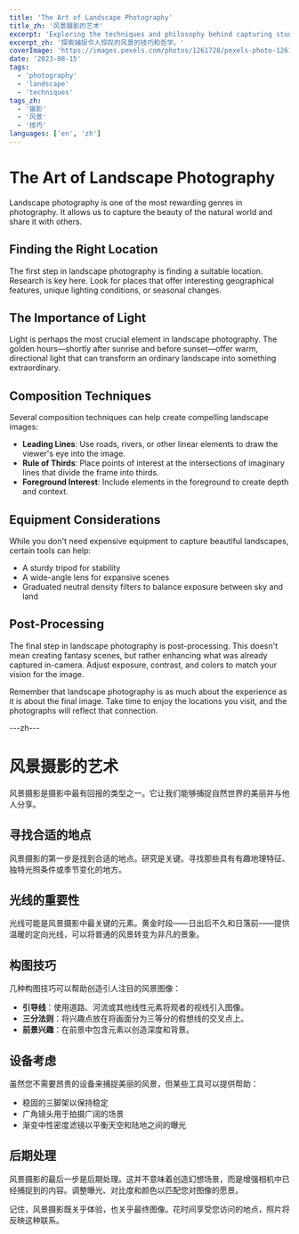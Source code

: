 ```yaml
---
title: 'The Art of Landscape Photography'
title_zh: '风景摄影的艺术'
excerpt: 'Exploring the techniques and philosophy behind capturing stunning landscapes.'
excerpt_zh: '探索捕捉令人惊叹的风景的技巧和哲学。'
coverImage: 'https://images.pexels.com/photos/1261728/pexels-photo-1261728.jpeg'
date: '2023-08-15'
tags:
  - 'photography'
  - 'landscape'
  - 'techniques'
tags_zh:
  - '摄影'
  - '风景'
  - '技巧'
languages: ['en', 'zh']
---
```


# The Art of Landscape Photography

Landscape photography is one of the most rewarding genres in photography. It allows us to capture the beauty of the natural world and share it with others.

## Finding the Right Location

The first step in landscape photography is finding a suitable location. Research is key here. Look for places that offer interesting geographical features, unique lighting conditions, or seasonal changes.

## The Importance of Light

Light is perhaps the most crucial element in landscape photography. The golden hours—shortly after sunrise and before sunset—offer warm, directional light that can transform an ordinary landscape into something extraordinary.

## Composition Techniques

Several composition techniques can help create compelling landscape images:

- **Leading Lines**: Use roads, rivers, or other linear elements to draw the viewer\'s eye into the image.
- **Rule of Thirds**: Place points of interest at the intersections of imaginary lines that divide the frame into thirds.
- **Foreground Interest**: Include elements in the foreground to create depth and context.

## Equipment Considerations

While you don\'t need expensive equipment to capture beautiful landscapes, certain tools can help:

- A sturdy tripod for stability
- A wide-angle lens for expansive scenes
- Graduated neutral density filters to balance exposure between sky and land

## Post-Processing

The final step in landscape photography is post-processing. This doesn\'t mean creating fantasy scenes, but rather enhancing what was already captured in-camera. Adjust exposure, contrast, and colors to match your vision for the image.

Remember that landscape photography is as much about the experience as it is about the final image. Take time to enjoy the locations you visit, and the photographs will reflect that connection.

---zh---

# 风景摄影的艺术

风景摄影是摄影中最有回报的类型之一。它让我们能够捕捉自然世界的美丽并与他人分享。

## 寻找合适的地点

风景摄影的第一步是找到合适的地点。研究是关键。寻找那些具有有趣地理特征、独特光照条件或季节变化的地方。

## 光线的重要性

光线可能是风景摄影中最关键的元素。黄金时段——日出后不久和日落前——提供温暖的定向光线，可以将普通的风景转变为非凡的景象。

## 构图技巧

几种构图技巧可以帮助创造引人注目的风景图像：

- **引导线**：使用道路、河流或其他线性元素将观者的视线引入图像。
- **三分法则**：将兴趣点放在将画面分为三等分的假想线的交叉点上。
- **前景兴趣**：在前景中包含元素以创造深度和背景。

## 设备考虑

虽然您不需要昂贵的设备来捕捉美丽的风景，但某些工具可以提供帮助：

- 稳固的三脚架以保持稳定
- 广角镜头用于拍摄广阔的场景
- 渐变中性密度滤镜以平衡天空和陆地之间的曝光

## 后期处理

风景摄影的最后一步是后期处理。这并不意味着创造幻想场景，而是增强相机中已经捕捉到的内容。调整曝光、对比度和颜色以匹配您对图像的愿景。

记住，风景摄影既关乎体验，也关乎最终图像。花时间享受您访问的地点，照片将反映这种联系。 
